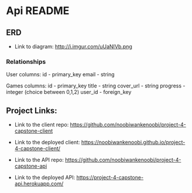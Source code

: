# Api README

## ERD

- Link to diagram: http://i.imgur.com/uUaNIVb.png

### Relationships
User columns:
id - primary_key
email - string

Games columns:
id - primary_key
title - string
cover_url - string
progress - integer (choice between 0,1,2)
user_id - foreign_key


## Project Links:
- Link to the client repo: https://github.com/noobiwankenoobi/project-4-capstone-client

- Link to the deployed client: https://noobiwankenoobi.github.io/project-4-capstone-client/

- Link to the API repo: https://github.com/noobiwankenoobi/project-4-capstone-api

- Link to the deployed API: https://project-4-capstone-api.herokuapp.com/
